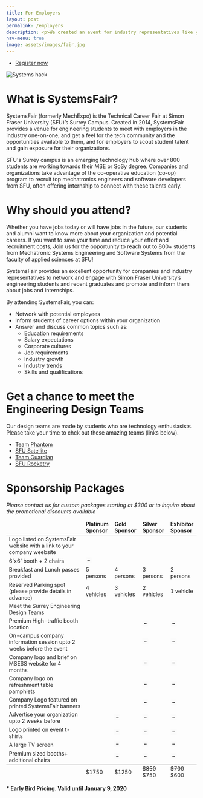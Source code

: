 ```yaml
---
title: For Employers
layout: post
permalink: /employers
description: <p>We created an event for industry representatives like you to meet uprising future engineers and gain exposure for your organization. SystemsFair is the right fit for your organization if you need an engineer fluent across disciplines and trained to work in a team effectively.</p> <p>If your organization is actively hiring for co-op and full-time positions, SystemsFair is a perfect place to meet top student talent, conduct your first round of interviews and save time.</p><p><b>Interested in supporting SystemsFair 2019?</b></p><br><ul class="actions"><li><a href="employers.html" class="button">Reserve your place</a></li></ul>
nav-menu: true
image: assets/images/fair.jpg
---
```

<ul class="actions">
	<li><a href="##sponsor" class="button special icon fa-arrow-down">Register now</a></li>
</ul>

<span class="image main"><img src="assets/images/fair.jpg" alt="Systems hack" /></span>


# What is SystemsFair?
SystemsFair (formerly MechExpo) is the Technical Career Fair at Simon Fraser University (SFU)’s Surrey Campus. Created in 2014, SystemsFair provides a venue for engineering students to meet with employers in the industry one-on-one, and get a feel for the tech community and the opportunities available to them, and for employers to scout student talent and gain exposure for their organizations.

SFU's Surrey campus is an emerging technology hub where over 800 students are working towards their MSE or SoSy degree. Companies and organizations take advantage of the co-operative education (co-op) program to recruit top mechatronics engineers and software developers from SFU, often offering internship to connect with these talents early. 


# Why should you attend?
Whether you have jobs today or will have jobs in the future, our students and alumni want to know more about your organization and potential careers. If you want to save your time and reduce your effort and recruitment costs, Join us for the opportunity to reach out to 800+ students from Mechatronic Systems Engineering and Software Systems from the faculty of applied sciences at SFU!


​SystemsFair provides an excellent opportunity for companies and industry representatives to network and engage with Simon Fraser University’s engineering students and recent graduates and promote and inform them about jobs and internships.


By attending SystemsFair, you can:
* Network with potential employees
* Inform students of career options within your organization
* Answer and discuss common topics such as:
    - Education requirements
    - Salary expectations
    - Corporate cultures
    - Job requirements
    - Industry growth
    - Industry trends
    - Skills and qualifications

# Get a chance to meet the Engineering Design Teams

Our design teams are made by students who are technology enthusiasists. Please take your time to chck out these amazing teams (links below).

* [Team Phantom](https://teamphantom.ca/)
* [SFU Satellite](https://www.sfusat.org/)
* [Team Guardian](https://www.teamguardian.ca/)
* [SFU Rocketry](https://www.sfurocketry.com/)

<a id="#sponsor">
</a>

# Sponsorship Packages

*Please contact us for custom packages starting at $300 or to inquire about the promotional discounts available*
<div class="table-wrapper">
<table class="alt">
<thead>
	<tr>
		<td></td>
		<td><b>Platinum<br>Sponsor</b></td>
		<td><b>Gold<br>Sponsor</b></td>
		<td><b>Silver<br>Sponsor</b></td>
		<td><b>Exhibitor<br>Sponsor</b></td>
	</tr>
</thead>
<tfoot>
	<tr>
		<td></td>
		<td>$1750</td>
		<td>$1250</td>
		<td><strike>$850</strike><br>$750</td>
		<td><strike>$700</strike><br>$600</td>
	</tr>
</tfoot>
<tbody>
	<tr>
		<td>Logo listed on SystemsFair website with a link to your company weebsite</td>
		<td><i class="fas fa-check"></i></td>
		<td><i class="fas fa-check"></i></td>
		<td><i class="fas fa-check"></i></td>
		<td><i class="fas fa-check"></i></td>
	</tr>
	<tr>
		<td>6'x6' booth + 2 chairs</td>
		<td><img src="/assets/images/2psg2so.png" width="16" height="16" ></td>
		<td><i class="fas fa-check"></i></td>
		<td><i class="fas fa-check"></i></td>
		<td><i class="fas fa-check"></i></td>
	</tr>
	<tr>
		<td>Breakfast and Lunch passes provided</td>
		<td>5 persons</td>
		<td>4 persons</td>
		<td>3 persons</td>
		<td>2 persons</td>
	</tr>
	<tr>
		<td>Reserved Parking spot (please provide details in advance)</td>
		<td>4 vehicles</td>
		<td>3 vehicles</td>
		<td>2 vehicles</td>
		<td>1 vehicle</td>
	</tr>
	<tr>
		<td>Meet the Surrey Engineering Design Teams</td>
		<td><i class="fas fa-check"></i></td>
		<td><i class="fas fa-check"></i></td>
		<td><i class="fas fa-check"></i></td>
		<td><i class="fas fa-check"></i></td>
	</tr>
	<tr>
		<td>Premium High-traffic booth location</td>
		<td><i class="fas fa-check"></i></td>
		<td><i class="fas fa-check"></i></td>
		<td><img src="/assets/images/2psg2so.png" width="16" height="16" ></td>
		<td><img src="/assets/images/2psg2so.png" width="16" height="16" ></td>
	</tr>
	<tr>
		<td>On-campus company information session upto 2 weeks before the event</td>
		<td><i class="fas fa-check"></i></td>
		<td><i class="fas fa-check"></i></td>
		<td><img src="/assets/images/2psg2so.png" width="16" height="16" ></td>
		<td><img src="/assets/images/2psg2so.png" width="16" height="16" ></td>
	</tr>
	<tr>
		<td>Company logo and brief on MSESS website for 4 months</td>
		<td><i class="fas fa-check"></i></td>
		<td><i class="fas fa-check"></i></td>
		<td><img src="/assets/images/2psg2so.png" width="16" height="16" ></td>
		<td><img src="/assets/images/2psg2so.png" width="16" height="16" ></td>
	</tr>
	<tr>
		<td>Company logo on refreshment table pamphlets</td>
		<td><i class="fas fa-check"></i></td>
		<td><i class="fas fa-check"></i></td>
		<td><img src="/assets/images/2psg2so.png" width="16" height="16" ></td>
		<td><img src="/assets/images/2psg2so.png" width="16" height="16" ></td>
	</tr>
	<tr>
		<td>Company Logo featured on printed SystemsFair banners</td>
		<td><i class="fas fa-check"></i></td>
		<td><i class="fas fa-check"></i></td>
		<td><img src="/assets/images/2psg2so.png" width="16" height="16" ></td>
		<td><img src="/assets/images/2psg2so.png" width="16" height="16" ></td>
	</tr>
	<tr>
		<td>Advertise your organization upto 2 weeks before</td>
		<td><i class="fas fa-check"></i></td>
		<td><img src="/assets/images/2psg2so.png" width="16" height="16" ></td>
		<td><img src="/assets/images/2psg2so.png" width="16" height="16" ></td>
		<td><img src="/assets/images/2psg2so.png" width="16" height="16" ></td>
	</tr>
	<tr>
		<td>Logo printed on event t-shirts</td>
		<td><i class="fas fa-check"></i></td>
		<td><img src="/assets/images/2psg2so.png" width="16" height="16" ></td>
		<td><img src="/assets/images/2psg2so.png" width="16" height="16" ></td>
		<td><img src="/assets/images/2psg2so.png" width="16" height="16" ></td>
	</tr>
	<tr>
		<td>A large TV screen</td>
		<td><i class="fas fa-check"></i></td>
		<td><img src="/assets/images/2psg2so.png" width="16" height="16" ></td>
		<td><img src="/assets/images/2psg2so.png" width="16" height="16" ></td>
		<td><img src="/assets/images/2psg2so.png" width="16" height="16" ></td>
	</tr>
	<tr>
		<td>Premium sized booths+ additional chairs</td>
		<td><i class="fas fa-check"></i></td>
		<td><img src="/assets/images/2psg2so.png" width="16" height="16" ></td>
		<td><img src="/assets/images/2psg2so.png" width="16" height="16" ></td>
		<td><img src="/assets/images/2psg2so.png" width="16" height="16" ></td>
	</tr>

</tbody>
</table>
</div>

<b>* Early Bird Pricing. Valid until January 9, 2020</b>

<!----# Registration
<div style="width:100%; text-align:left;"><iframe src="https://eventbrite.ca/tickets-external?eid=51720767207&ref=etckt" frameborder="0" height="733"
      width="100%" vspace="0" hspace="0" marginheight="5" marginwidth="5" scrolling="auto" allowtransparency="true"></iframe><div
      style="font-family:Helvetica, Arial; font-size:12px; padding:10px 0 5px; margin:2px; width:100%; text-align:left;" ><a class="powered-by-eb" style="color:
      #ADB0B6; text-decoration: none;" target="_blank" href="https://www.eventbrite.ca/">Powered by Eventbrite</a></div></div>
-->
